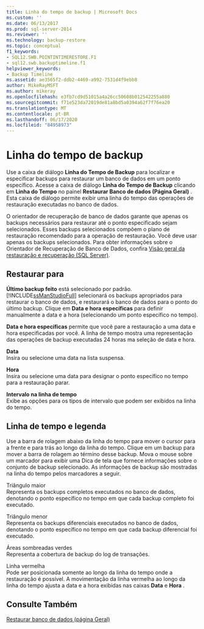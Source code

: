 ```yaml
---
title: Linha do tempo de backup | Microsoft Docs
ms.custom: ''
ms.date: 06/13/2017
ms.prod: sql-server-2014
ms.reviewer: ''
ms.technology: backup-restore
ms.topic: conceptual
f1_keywords:
- SQL12.SWB.POINTINTIMERESTORE.F1
- sql12.swb.backuptimeline.f1
helpviewer_keywords:
- Backup Timeline
ms.assetid: ae3565f2-ddb2-4469-a992-7531d4f9ebb8
author: MikeRayMSFT
ms.author: mikeray
ms.openlocfilehash: e3fb7cd9d51015a4a26cc50608b012542255a880
ms.sourcegitcommit: f71e523da72019de81a8bd5a0394a62f7f76ea20
ms.translationtype: MT
ms.contentlocale: pt-BR
ms.lasthandoff: 06/17/2020
ms.locfileid: "84958973"
---
```

# <a name="backup-timeline"></a>Linha do tempo de backup
  Use a caixa de diálogo **Linha do Tempo de Backup** para localizar e especificar backups para restaurar um banco de dados em um ponto específico. Acesse a caixa de diálogo **Linha do Tempo de Backup** clicando em **Linha do Tempo** no painel **Restaurar Banco de dados (Página Geral)** . Esta caixa de diálogo permite exibir uma linha do tempo das operações de restauração executadas no banco de dados.  
  
 O orientador de recuperação de banco de dados garante que apenas os backups necessários para restaurar até o ponto especificado sejam selecionados. Esses backups selecionados compõem o plano de restauração recomendado para a operação de restauração. Você deve usar apenas os backups selecionados. Para obter informações sobre o Orientador de Recuperação de Banco de Dados, confira [Visão geral da restauração e recuperação &#40;SQL Server&#41;](restore-and-recovery-overview-sql-server.md).  
  
## <a name="restore-to"></a>Restaurar para  
 **Último backup feito** está selecionado por padrão. [!INCLUDE[ssManStudioFull](../../includes/ssmanstudiofull-md.md)] selecionará os backups apropriados para restaurar o banco de dados, e restaurará o banco de dados para o ponto do último backup. Clique em **Data e hora específicas** para definir manualmente a data e a hora (selecionando um ponto específico no tempo).  
  
 **Data e hora específicas** permite que você pare a restauração a uma data e hora especificadas por você. A linha de tempo mostra uma representação das operações de backup executadas 24 horas ma seleção de data e hora.  
  
 **Data**  
 Insira ou selecione uma data na lista suspensa.  
  
 **Hora**  
 Insira ou selecione uma data para designar o ponto específico no tempo para a restauração parar.  
  
 **Intervalo na linha de tempo**  
 Exibe as opções para os tipos de intervalo que podem ser exibidos na linha do tempo.  
  
## <a name="timeline-and-legend"></a>Linha de tempo e legenda  
 Use a barra de rolagem abaixo da linha do tempo para mover o cursor para a frente e para trás ao longo da linha do tempo. Clique em um backup para mover a barra de rolagem ao término desse backup. Mova o mouse sobre um marcador para exibir uma Dica de tela que fornece informações sobre o conjunto de backup selecionado. As informações de backup são mostradas na linha do tempo pelos marcadores a seguir.  
  
 Triângulo maior  
 Representa os backups completos executados no banco de dados, denotando o ponto específico no tempo em que cada backup completo foi executado.  
  
 Triângulo menor  
 Representa os backups diferenciais executados no banco de dados, denotando o ponto específico no tempo em que cada backup diferencial foi executado.  
  
 Áreas sombreadas verdes  
 Representa a cobertura de backup do log de transações.  
  
 Linha vermelha  
 Pode ser posicionada somente ao longo da linha do tempo onde a restauração é possível. A movimentação da linha vermelha ao longo da linha do tempo ajusta a data e a hora exibidas nas caixas **Data** e **Hora** .  
  
## <a name="see-also"></a>Consulte Também  
 [Restaurar banco de dados &#40;página Geral&#41;](../../integration-services/general-page-of-integration-services-designers-options.md)  
  
  
